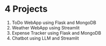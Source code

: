 # 4 Projects

1. ToDo WebApp using Flask and MongoDB
2. Weather WebApp using Streamlit
3. Expense Tracker using Flask and MongoDB
4. Chatbot using LLM and Streamlit

